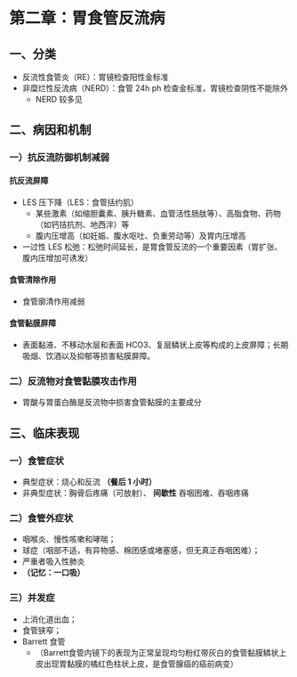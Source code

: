# 第二章：胃食管反流病

## 一、分类

- 反流性食管炎（RE）：胃镜检查阳性金标准
- 非糜烂性反流病（NERD）：食管 24h ph 检查金标准，胃镜检查阴性不能除外
  - NERD 较多见

## 二、病因和机制

### 一）抗反流防御机制减弱

#### 抗反流屏障

- LES 压下降（LES：食管括约肌）
  - 某些激素（如缩胆囊素、胰升糖素、血管活性肠肽等）、高脂食物、药物（如钙拮抗剂、地西泮）等
  - 腹内压增高（如妊娠、腹水呕吐、负重劳动等）及胃内压增高
- 一过性 LES 松弛：松弛时间延长，是胃食管反流的一个重要因素（胃扩张、腹内压增加可诱发）

#### 食管清除作用

- 食管廓清作用减弱

#### 食管黏膜屏障

- 表面黏液、不移动水层和表面 HCO3、复层鳞状上皮等构成的上皮屏障；长期吸烟、饮酒以及抑郁等损害粘膜屏障。

### 二）反流物对食管黏膜攻击作用

- 胃酸与胃蛋白酶是反流物中损害食管黏膜的主要成分

## 三、临床表现

### 一）食管症状

- 典型症状：烧心和反流 **（餐后 1 小时）**
- 非典型症状：胸骨后疼痛（可放射）、 **间歇性** 吞咽困难、吞咽疼痛

### 二）食管外症状

- 咽喉炎、慢性咳嗽和哮喘；
- 球症（咽部不适，有异物感、棉团感或堵塞感，但无真正吞咽困难）；
- 严重者吸入性肺炎
- **（记忆：一口吸）**

### 三）并发症

- 上消化道出血；
- 食管狭窄；
- Barrett 食管
  - （Barrett食管内镜下的表现为正常呈现均匀粉红带灰白的食管黏膜鳞状上皮出现胃黏膜的橘红色柱状上皮，是食管腺癌的癌前病变）
